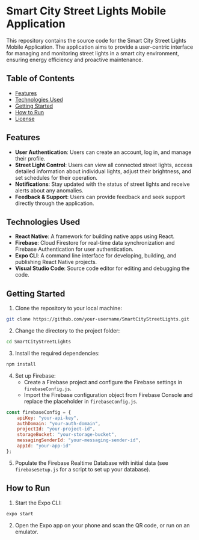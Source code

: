 # Smart City Street Lights Mobile Application

This repository contains the source code for the Smart City Street Lights Mobile Application. The application aims to provide a user-centric interface for managing and monitoring street lights in a smart city environment, ensuring energy efficiency and proactive maintenance.

## Table of Contents
- [Features](#features)
- [Technologies Used](#technologies-used)
- [Getting Started](#getting-started)
- [How to Run](#how-to-run)
- [License](#license)

## Features
- **User Authentication**: Users can create an account, log in, and manage their profile.
- **Street Light Control**: Users can view all connected street lights, access detailed information about individual lights, adjust their brightness, and set schedules for their operation.
- **Notifications**: Stay updated with the status of street lights and receive alerts about any anomalies.
- **Feedback & Support**: Users can provide feedback and seek support directly through the application.

## Technologies Used
- **React Native**: A framework for building native apps using React.
- **Firebase**: Cloud Firestore for real-time data synchronization and Firebase Authentication for user authentication.
- **Expo CLI**: A command line interface for developing, building, and publishing React Native projects.
- **Visual Studio Code**: Source code editor for editing and debugging the code.

## Getting Started
1. Clone the repository to your local machine:
```bash
git clone https://github.com/your-username/SmartCityStreetLights.git
```
2. Change the directory to the project folder:
```bash
cd SmartCityStreetLights
```
3. Install the required dependencies:
```bash
npm install
```
4. Set up Firebase:
   - Create a Firebase project and configure the Firebase settings in `firebaseConfig.js`.
   - Import the Firebase configuration object from Firebase Console and replace the placeholder in `firebaseConfig.js`.
```javascript
const firebaseConfig = {
    apiKey: "your-api-key",
    authDomain: "your-auth-domain",
    projectId: "your-project-id",
    storageBucket: "your-storage-bucket",
    messagingSenderId: "your-messaging-sender-id",
    appId: "your-app-id"
};
```
5. Populate the Firebase Realtime Database with initial data (see `firebaseSetup.js` for a script to set up your database).

## How to Run
1. Start the Expo CLI:
```bash
expo start
```
2. Open the Expo app on your phone and scan the QR code, or run on an emulator.
